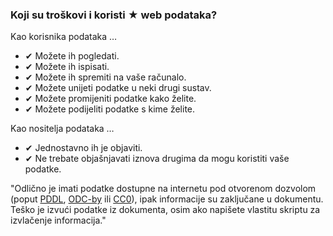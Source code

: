 ### Koji su troškovi i koristi <span class="stars-inline">&#x2605;</span> web podataka?

Kao korisnika podataka &hellip;

- &#10004; Možete ih pogledati.
- &#10004; Možete ih ispisati.
- &#10004; Možete ih spremiti na vaše računalo.
- &#10004; Možete unijeti podatke u neki drugi sustav.
- &#10004; Možete promijeniti podatke kako želite.
- &#10004; Možete podijeliti podatke s kime želite.

Kao nositelja podataka &hellip;

- &#10004; Jednostavno ih je objaviti.
- &#10004; Ne trebate objašnjavati iznova drugima da mogu koristiti vaše podatke.

"Odlično je imati podatke dostupne na internetu pod otvorenom dozvolom (poput [PDDL](http://www.opendatacommons.org/licenses/pddl/ "Open Data Commons &raquo; Public Domain Dedication and License (PDDL)"), [ODC-by](http://www.opendatacommons.org/licenses/by/ "Open Data Commons &raquo; Open Data Commons Attribution License") ili [CC0](http://creativecommons.org/publicdomain/zero/1.0/ "Creative Commons &mdash;CC0 1.0 Universal")), ipak informacije su zaključane u dokumentu. Teško je izvući podatke iz dokumenta, osim ako napišete vlastitu skriptu za izvlačenje informacija."
